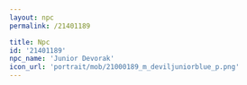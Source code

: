 ```yaml
---
layout: npc
permalink: /21401189

title: Npc
id: '21401189'
npc_name: 'Junior Devorak'
icon_url: 'portrait/mob/21000189_m_deviljuniorblue_p.png'
---
```

